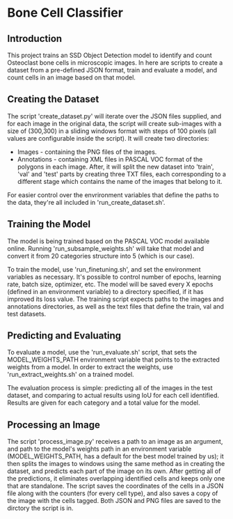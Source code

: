 # Bone Cell Classifier

## Introduction
This project trains an SSD Object Detection model to identify and count Osteoclast bone cells in microscopic images.
In here are scripts to create a dataset from a pre-defined JSON format, train and evaluate a model, and count cells in an image based on that model.


## Creating the Dataset
The script 'create_dataset.py' will iterate over the JSON files supplied, and for each image in the original data, the script will create sub-images with a size of (300,300) in a sliding windows format with steps of 100 pixels (all values are configurable inside the script). 
It will create two directories:
* Images - containing the PNG files of the images.
* Annotations - containing XML files in PASCAL VOC format of the polygons in each image.
After, it will split the new dataset into 'train', 'val' and 'test' parts by creating three TXT files, each corresponding to a different stage which contains the name of the images that belong to it.

For easier control over the envrironment variables that define the paths to the data, they're all included in 'run_create_dataset.sh'.

## Training the Model
The model is being trained based on the PASCAL VOC model available online. Running 'run_subsample_weights.sh' will take that model and convert it from 20 categories structure into 5 (which is our case).

To train the model, use 'run_finetuning.sh', and set the environment variables as necessary. It's possible to control number of epochs, learning rate, batch size, optimizer, etc. The model will be saved every X epochs (defined in an environment variable) to a directory specified, if it has improved its loss value.
The training script expects paths to the images and annotations directories, as well as the text files that define the train, val and test datasets. 


## Predicting and Evaluating
To evaluate a model, use the 'run_evaluate.sh' script, that sets the MODEL_WEIGHTS_PATH environment variable that points to the extracted weights from a model.
In order to extract the weights, use 'run_extract_weights.sh' on a trained model.

The evaluation process is simple: predicting all of the images in the test dataset, and comparing to actual results using IoU for each cell identified. Results are given for each category and a total value for the model.


## Processing an Image
The script 'process_image.py' receives a path to an image as an argument, and path to the model's weights path in an environment variable (MODEL_WEIGHTS_PATH, has a default for the best model trained by us); it then splits the images to windows using the same method as in creating the dataset, and predicts each part of the image on its own.
After getting all of the predictions, it eliminates overlapping identified cells and keeps only one that are standalone. The script saves the coordinates of the cells in a JSON file along with the counters (for every cell type), and also saves a copy of the image with the cells tagged.
Both JSON and PNG files are saved to the dirctory the script is in.